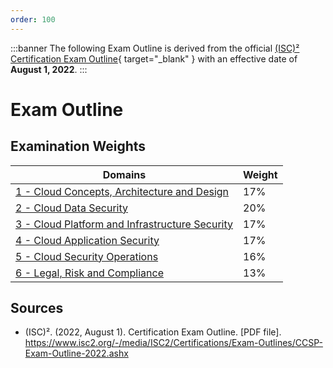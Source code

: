```yaml
---
order: 100
---
```


:::banner
The following Exam Outline is derived from the official [(ISC)² Certification Exam Outline](https://www.isc2.org/-/media/ISC2/Certifications/Exam-Outlines/CCSP-Exam-Outline-2022.ashx){ target="_blank" } with an effective date of **August 1, 2022**.
:::

# Exam Outline

## Examination Weights

| Domains | Weight |
| - | - |
| [1 - Cloud Concepts, Architecture and Design](/certification/domain-1.md) | 17% |
| [2 - Cloud Data Security](/certification/domain-2.md) | 20% |
| [3 - Cloud Platform and Infrastructure Security](/certification/domain-3.md) | 17% |
| [4 - Cloud Application Security](/certification/domain-4.md) | 17% |
| [5 - Cloud Security Operations](/certification/domain-5.md) | 16% |
| [6 - Legal, Risk and Compliance](/certification/domain-6.md) | 13% |

## Sources

- (ISC)². (2022, August 1). Certification Exam Outline. [PDF file]. https://www.isc2.org/-/media/ISC2/Certifications/Exam-Outlines/CCSP-Exam-Outline-2022.ashx
